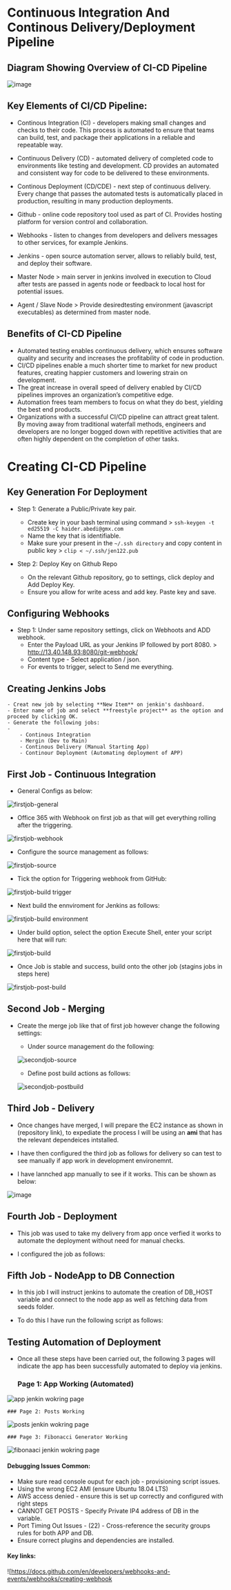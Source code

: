 # Continuous Integration And Continous Delivery/Deployment Pipeline

## Diagram Showing Overview of CI-CD Pipeline

![image](https://user-images.githubusercontent.com/97620055/188130100-d999e4e5-e0c3-4fc7-9863-ac209f7d0de2.png)

## Key Elements of CI/CD Pipeline:

- Continous Integration (CI) -  developers making small changes and checks to their code. This process is automated to ensure that teams can build, test, and package their applications in a reliable and repeatable way. 

- Continuous Delivery (CD) - automated delivery of completed code to environments like testing and development. CD provides an automated and consistent way for code to be delivered to these environments.


- Continous Deployment (CD/CDE) -  next step of continuous delivery. Every change that passes the automated tests is automatically placed in production, resulting in many production deployments.


- Github - online code repository tool used as part of CI.  Provides hosting platform for version control and collaboration.


- Webhooks - listen to changes from developers and delivers messages to other services, for example Jenkins.

- Jenkins -  open source automation server, allows to reliably build, test, and deploy their software.

- Master Node > main server in jenkins involved in execution to Cloud after tests are passed in agents node or feedback to local host for potential issues. 

- Agent / Slave Node > Provide desiredtesting environment (javascript executables) as determined from master node.

## Benefits of CI-CD Pipeline

- Automated testing enables continuous delivery, which ensures software quality and security and increases the profitability of code in production.
- CI/CD pipelines enable a much shorter time to market for new product features, creating happier customers and lowering strain on development.
- The great increase in overall speed of delivery enabled by CI/CD pipelines improves an organization’s competitive edge.
- Automation frees team members to focus on what they do best, yielding the best end products.
- Organizations with a successful CI/CD pipeline can attract great talent. By moving away from traditional waterfall methods, engineers and developers are no longer bogged down with repetitive activities that are often highly dependent on the completion of other tasks. 

# Creating CI-CD Pipeline

## Key Generation For Deployment

- Step 1: Generate a Public/Private key pair. 
    - Create key in your bash terminal using command > `ssh-keygen -t ed25519 -C haider.abedi@gmx.com`
    - Name the key that is identifiable.
    - Make sure your present in the `~/.ssh directory` and copy content in public key > `clip < ~/.ssh/jen122.pub`

- Step 2: Deploy Key on Github Repo
    - On the relevant Github repository, go to settings, click deploy and Add Deploy Key.
    - Ensure you allow for write acess and add key. Paste key and save.

## Configuring Webhooks

- Step 1: Under same repository settings, click on Webhoots and ADD webhook. 
    - Enter the Payload URL as your Jenkins IP followed by port 8080. > http://13.40.148.93:8080/git-webhook/
    - Content type - Select application / json.
    - For events to trigger, select to Send me everything. 

## Creating Jenkins Jobs

    - Creat new job by selecting **New Item** on jenkin's dashboard.
    - Enter name of job and select **freestyle project** as the option and proceed by clicking OK.
    - Generate the following jobs:
    - 
        - Continous Integration 
        - Mergin (Dev to Main)
        - Continous Delivery (Manual Starting App)
        - Continour Deployment (Automating deployment of APP)

## First Job - Continuous Integration

- General Configs as below:

![firstjob-general](https://user-images.githubusercontent.com/97620055/188126992-a28a6315-bc0d-422f-ba1b-be25bb5861b8.PNG)

- Office 365 with Webhook on first job as that will get everything rolling after the triggering. 

![firstjob-webhook](https://user-images.githubusercontent.com/97620055/188127055-51ee6799-ba2a-40cf-b71f-b3f0b3859424.PNG)

- Configure the source management as follows:

![firstjob-source](https://user-images.githubusercontent.com/97620055/188129722-e6c2b35d-0ca3-42f5-921f-c1106acb106a.PNG)


- Tick the option for Triggering webhook from GitHub:

![firstjob-build trigger](https://user-images.githubusercontent.com/97620055/188129842-74e86aa6-4e4b-437b-b6ad-56801ecd4bf0.PNG)

- Next build the ennviroment for Jenkins as follows:

![firstjob-build environment](https://user-images.githubusercontent.com/97620055/188133935-8925db3f-dad8-4caa-b8a5-c6c3859dcadc.PNG)

- Under build option, select the option Execute Shell, enter your script here that will run:

![firstjob-build](https://user-images.githubusercontent.com/97620055/188138254-5e94469d-75fb-4237-a94f-467bf6beaab0.PNG)

- Once Job is stable and success, build onto the other job (stagins jobs in steps here)

![firstjob-post-build](https://user-images.githubusercontent.com/97620055/188148998-6d8c0834-1e37-4121-9f0b-d74ee4e3c4b9.PNG)


## Second Job -  Merging

- Create the merge job like that of first job however change the following settings:
   
   - Under source management do the following:
    
    ![secondjob-source](https://user-images.githubusercontent.com/97620055/188149419-702c4a39-ea58-455d-879c-ce5c3106d7ec.PNG)
   
   - Define post build actions as follows: 
    
    ![secondjob-postbuild](https://user-images.githubusercontent.com/97620055/188149506-e21b065f-090b-48a7-a062-8fceff1b5afc.PNG)


## Third Job - Delivery
- Once changes have merged, I will prepare the EC2 instance as shown in (repository link), to expediate the process I will be using an **ami** that has the relevant dependeices intstalled.

- I have then configured the third job as follows for delivery so can test to see manually if app work in development environemnt.




- I have lannched app manually to see if it works. This can be shown as below:

![image](https://user-images.githubusercontent.com/97620055/188402716-7da57a10-1eb2-4141-86b1-aa12782c280e.png)

## Fourth Job - Deployment
- This job was used to take my delivery from app once verfied it works to automate the deployment without need for manual checks. 

- I configured the job as follows:


## Fifth Job - NodeApp to DB Connection

- In this job I will instruct jenkins to automate the creation of DB_HOST variable and connect to the node app as well as fetching data from seeds folder. 

- To do this I have run the following script as follows:




## Testing Automation of Deployment

- Once all these steps have been carried out, the following 3 pages will indicate the app has been successfully automated to deploy via jenkins.


    ### Page 1: App Working (Automated)
![app jenkin wokring page](https://user-images.githubusercontent.com/97620055/188400621-ecf26273-c1ad-4a23-8ab6-3140b69ddcd2.PNG)

    ### Page 2: Posts Working
![posts jenkin wokring page](https://user-images.githubusercontent.com/97620055/188400725-6c9c7dca-c4c0-4f90-8b26-d9f05487328b.PNG)

    ### Page 3: Fibonacci Generator Working
![fibonaaci jenkin wokring page](https://user-images.githubusercontent.com/97620055/188400805-b9a4ccc8-50e0-4222-b6b0-741509f2fe12.PNG)












#### Debugging Issues Common:

- Make sure read console ouput for each job - provisioning script issues.
- Using the wrong EC2 AMI (ensure Ubuntu 18.04 LTS)
- AWS access denied - ensure this is set up correctly and configured with right steps
- CANNOT GET POSTS - Specify Private IP4 address of DB in the variable.
- Port Timing Out Issues - (22) - Cross-reference the security groups rules for both APP and DB.
- Ensure correct plugins and dependencies are installed. 

#### Key links:

![https://docs.github.com/en/developers/webhooks-and-events/webhooks/creating-webhook


